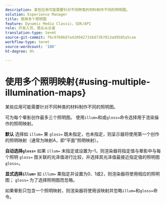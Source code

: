 ```yaml
---
description: 某些应用可能需要针对不同种类的材料制作不同的照明图。
solution: Experience Manager
title: 使用多个照明图
feature: Dynamic Media Classic，SDK/API
role: 开发人员，商业从业者
translation-type: tm+mt
source-git-commit: f6c97606d7a4209427316d7367013ad9585a5cae
workflow-type: tm+mt
source-wordcount: '180'
ht-degree: 0%

---
```



# 使用多个照明映射{#using-multiple-illumination-maps}

某些应用可能需要针对不同种类的材料制作不同的照明图。

可为每个晕影创作最多三个照明图。 使用`illum=`和或`gloss=`命令选择用于渲染操作的照明映射。

**默认** 选择如 `illum=` 果 `gloss=` 既未指定，也未指定，则呈示器将使用第一个创作的照明映射（通常为映射A，即“平面”照明映射）。

**自动选择`gloss=`** 如果 `illum=` 未指定或设置为–1，则渲染器将指定值与晕影中与每个照明 `gloss=` 图关联的光泽值进行比较，并选择其光泽值最接近指定值的照明图 `gloss=`。

**显式选择`illum=`** 如 `illum=` 果指定并设置为0、1或2，则渲染器将使用相应的照明图； `gloss=` 为了选择照明图而忽略。

如果晕影只包含一个照明映射，则渲染器将使用该映射并忽略`illum=`和`gloss=`命令。
